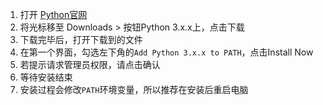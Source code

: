 
1. 打开 [Python官网](https://www.python.org/) 
2. 将光标移至 Downloads > 按钮Python 3.x.x上，点击下载
3. 下载完毕后，打开下载到的文件
4. 在第一个界面，勾选左下角的`Add Python 3.x.x to PATH`，点击Install Now
5. 若提示请求管理员权限，请点击确认
6. 等待安装结束
7. 安装过程会修改`PATH`环境变量，所以推荐在安装后重启电脑